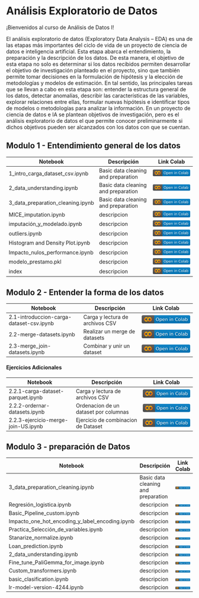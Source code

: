 
# Análisis Exploratorio de Datos

¡Bienvenidos al curso de Análisis de Datos I!

El análisis exploratorio de datos (Exploratory Data Analysis – EDA) es una de las etapas más importantes del ciclo de vida de un proyecto de ciencia de datos e inteligencia artificial. Esta etapa abarca el entendimiento, la preparación y la descripción de los datos. De esta manera, el objetivo de esta etapa no solo es determinar si los datos recibidos permiten desarrollar el objetivo de investigación planteado en el proyecto, sino que también permite tomar decisiones en la formulación de hipótesis y la elección de metodologías y modelos de estimación. En tal sentido, las principales tareas que se llevan a cabo en esta etapa son: entender la estructura general de los datos, detectar anomalías, describir las características de las variables, explorar relaciones entre ellas, formular nuevas hipótesis e identificar tipos de modelos o metodologías para analizar la información. En un proyecto de ciencia de datos e IA se plantean objetivos de investigación, pero es el análisis exploratorio de datos el que permite conocer preliminarmente si dichos objetivos pueden ser alcanzados con los datos con que se cuentan.


## Modulo 1 - Entendimiento general de los datos

| Notebook | Descripción | Link Colab |
|----------|-------------|----------|
|1_intro_carga_dataset_csv.ipynb| Basic data cleaning and preparation | <a href=""><img src="img/colab.svg" alt="Open In Colab"></a> |
|2_data_understanding.ipynb| Basic data cleaning and preparation | <a href=""><img src="img/colab.svg" alt="Open In Colab"></a> |
|3_data_preparation_cleaning.ipynb| Basic data cleaning and preparation | <a href=""><img src="img/colab.svg" alt="Open In Colab"></a> |
|MICE_imputation.ipynb| descripcion | <a href=""><img src="img/colab.svg" alt="Open In Colab"></a>|
|imputación_y_modelado.ipynb| descripcion | <a href=""><img src="img/colab.svg" alt="Open In Colab"></a>|
|outliers.ipynb| descripcion | <a href=""><img src="img/colab.svg" alt="Open In Colab"></a>|
|Histogram and Density Plot.ipynb| descripcion | <a href=""><img src="img/colab.svg" alt="Open In Colab"></a>|
|Impacto_nulos_performance.ipynb| descripcion | <a href=""><img src="img/colab.svg" alt="Open In Colab"></a>|
|modelo_prestamo.pkl| descripcion | <a href=""><img src="img/colab.svg" alt="Open In Colab"></a>|
|index| descripcion | <a href=""><img src="img/colab.svg" alt="Open In Colab"></a>|

## Modulo 2 -  Entender la forma de los datos 

| Notebook | Descripción | Link Colab |
|----------|-------------|----------|
|2.1-introduccion-carga-dataset-csv.ipynb|Carga y lectura de archivos CSV| <a href="https://github.com/MarioSolano98/eda_course/blob/main/2.1-introduccion-carga-dataset-csv.ipynb"><img src="img/colab.svg" alt="Open In Colab"></a>|
|2.2-merge-datasets.ipynb|Realizar un merge de datasets| <a href="https://colab.research.google.com/github/armandoordonez/eda_couse/blob/main/Merge_de_datasets.ipynb"><img src="img/colab.svg" alt="Open In Colab"></a>|
|2.3-merge_join-datasets.ipynb|Combinar y unir un dataset| <a href="https://colab.research.google.com/github/armandoordonez/eda_couse/blob/main/merge_join.ipynb"><img src="img/colab.svg" alt="Open In Colab"></a>|


#### Ejercicios Adicionales
| Notebook | Descripción | Link Colab |
|----------|-------------|----------|
|2.2.1-carga-dataset-parquet.ipynb|Carga y lectura de archivos CSV| <a href="https://colab.research.google.com/github/armandoordonez/eda_couse/blob/main/load_parquet.ipynb"><img src="img/colab.svg" alt="Open In Colab"></a>|
|2.2.2-ordernar-datasets.ipynb|Ordenacion de un dataset por columnas| <a href="https://colab.research.google.com/github/armandoordonez/eda_couse/blob/main/sort.ipynb"><img src="img/colab.svg" alt="Open In Colab"></a>|
|2.2.3-ejercicio-merge-join-US.ipynb|Ejercicio de combinacion de Dataset|<a href="https://github.com/MarioSolano98/eda_course/blob/main/2.2.3-ejercicio-merge-join-US.ipynb"><img src="img/colab.svg" alt="Open In Colab"></a>|

## Modulo 3 -  preparación de Datos 

| Notebook | Descripción | Link Colab |
|----------|-------------|----------|
|3_data_preparation_cleaning.ipynb| Basic data cleaning and preparation | <a href="https://colab.research.google.com/drive/1Igs3WZuXAIv9X0vwqiE90QlEPys8e8Oa?usp=sharing"><img src="img/colab.svg" alt="Open In Colab"></a> 
|Regresión_logistica.ipynb| descripcion | <a href=""><img src="img/colab.svg" alt="Open In Colab"></a>|
|Basic_Pipeline_custom.ipynb| descripcion | <a href=""><img src="img/colab.svg" alt="Open In Colab"></a>|
|Impacto_one_hot_encoding_y_label_encoding.ipynb| descripcion | <a href=""><img src="img/colab.svg" alt="Open In Colab"></a>|
|Practica_Selección_de_variables.ipynb| descripcion | <a href=""><img src="img/colab.svg" alt="Open In Colab"></a>|
|Stanarize_normalize.ipynb| descripcion | <a href=""><img src="img/colab.svg" alt="Open In Colab"></a>|
|Loan_prediction.ipynb| descripcion | <a href=""><img src="img/colab.svg" alt="Open In Colab"></a>|
|2_data_understanding.ipynb| descripcion | <a href=""><img src="img/colab.svg" alt="Open In Colab"></a>|
|Fine_tune_PaliGemma_for_image.ipynb| descripcion | <a href=""><img src="img/colab.svg" alt="Open In Colab"></a>|
|Custom_transformers.ipynb| descripcion | <a href=""><img src="img/colab.svg" alt="Open In Colab"></a>|
|basic_clasification.ipynb| descripcion | <a href=""><img src="img/colab.svg" alt="Open In Colab"></a>|
|lr-model-version-4244.ipynb| descripcion | <a href=""><img src="img/colab.svg" alt="Open In Colab"></a>|
